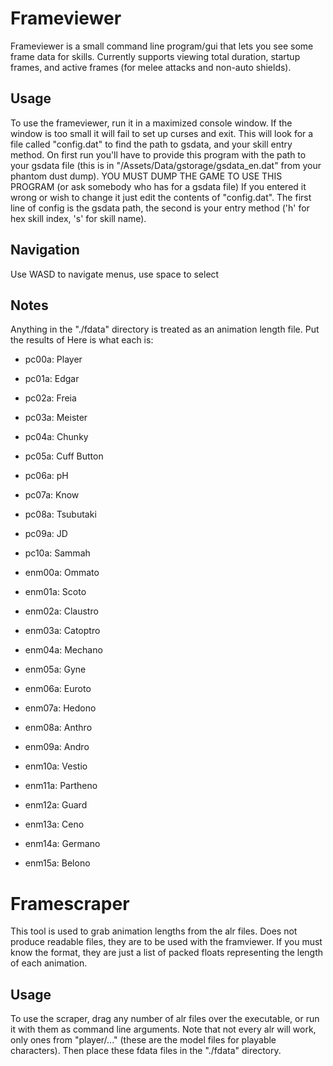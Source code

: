 Frameviewer
==========

Frameviewer is a small command line program/gui that lets you see some frame 
data for skills. Currently supports viewing total duration, startup frames, 
and active frames (for melee attacks and non-auto shields).

Usage
----------

To use the frameviewer, run it in a maximized console window. If the window is 
too small it will fail to set up curses and exit. This will look for a file called 
"config.dat" to find the path to gsdata, and your skill entry method. On first run 
you'll have to provide this program with the path to your gsdata file 
(this is in "/Assets/Data/gstorage/gsdata_en.dat" from your phantom dust dump).
    YOU MUST DUMP THE GAME TO USE THIS PROGRAM
    (or ask somebody who has for a gsdata file)
If you entered it wrong or wish to change it just edit the contents of "config.dat". 
The first line of config is the gsdata path, the second is your entry method ('h' for
hex skill index, 's' for skill name).

Navigation
-----------

Use WASD to navigate menus, use space to select

Notes
----------

Anything in the "./fdata" directory is treated as an animation length file. Put the results of 
Here is what each is:

* pc00a: Player
* pc01a: Edgar
* pc02a: Freia
* pc03a: Meister
* pc04a: Chunky
* pc05a: Cuff Button
* pc06a: pH
* pc07a: Know
* pc08a: Tsubutaki
* pc09a: JD
* pc10a: Sammah

* enm00a: Ommato
* enm01a: Scoto
* enm02a: Claustro
* enm03a: Catoptro
* enm04a: Mechano
* enm05a: Gyne
* enm06a: Euroto
* enm07a: Hedono
* enm08a: Anthro
* enm09a: Andro
* enm10a: Vestio
* enm11a: Partheno
* enm12a: Guard
* enm13a: Ceno
* enm14a: Germano
* enm15a: Belono

Framescraper
=============

This tool is used to grab animation lengths from the alr files. Does not produce
readable files, they are to be used with the framviewer. If you must know the format,
they are just a list of packed floats representing the length of each animation.

Usage
-------------

To use the scraper, drag any number of alr files over the executable, or run it with 
them as command line arguments. Note that not every alr will work, only ones from "player/..."
(these are the model files for playable characters). Then place these fdata files in the "./fdata" directory.